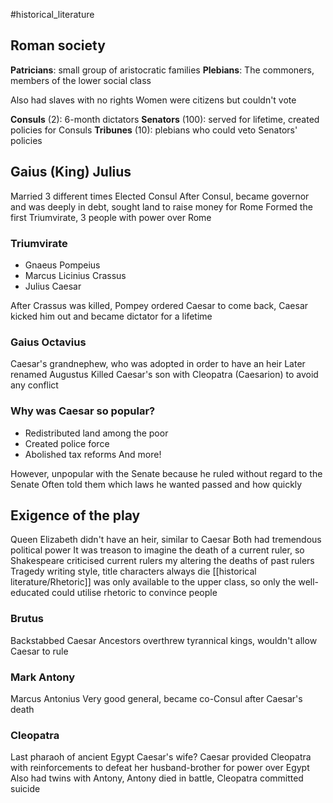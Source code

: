#historical_literature 

## Roman society
**Patricians**: small group of aristocratic families
**Plebians**: The commoners, members of the lower social class

Also had slaves with no rights
Women were citizens but couldn't vote

**Consuls** (2): 6-month dictators
**Senators** (100): served for lifetime, created policies for Consuls
**Tribunes** (10): plebians who could veto Senators' policies

## Gaius (King) Julius
Married 3 different times
Elected Consul
After Consul, became governor and was deeply in debt, sought land to raise money for Rome
Formed the first Triumvirate, 3 people with power over Rome

### Triumvirate
- Gnaeus Pompeius
- Marcus Licinius Crassus
- Julius Caesar

After Crassus was killed, Pompey ordered Caesar to come back, Caesar kicked him out and became dictator for a lifetime

### Gaius Octavius
Caesar's grandnephew, who was adopted in order to have an heir
Later renamed Augustus
Killed Caesar's son with Cleopatra (Caesarion) to avoid any conflict

### Why was Caesar so popular?
- Redistributed land among the poor
- Created police force
- Abolished tax reforms
And more!

However, unpopular with the Senate because he ruled without regard to the Senate
Often told them which laws he wanted passed and how quickly

## Exigence of the play
Queen Elizabeth didn't have an heir, similar to Caesar
Both had tremendous political power
It was treason to imagine the death of a current ruler, so Shakespeare criticised current rulers my altering the deaths of past rulers
Tragedy writing style, title characters always die
[[historical literature/Rhetoric]] was only available to the upper class, so only the well-educated could utilise rhetoric to convince people

### Brutus
Backstabbed Caesar
Ancestors overthrew tyrannical kings, wouldn't allow Caesar to rule

### Mark Antony
Marcus Antonius
Very good general, became co-Consul after Caesar's death

### Cleopatra
Last pharaoh of ancient Egypt
Caesar's wife?
Caesar provided Cleopatra with reinforcements to defeat her husband-brother for power over Egypt
Also had twins with Antony, Antony died in battle, Cleopatra committed suicide
